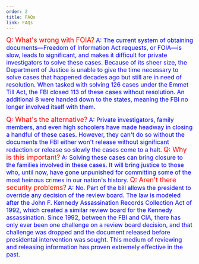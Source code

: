 ```yaml
---
order: 2
title: FAQs
link: FAQs
---
```


<font size="4" color="red"> Q: What's wrong with FOIA?</font> 
<font size="3" color="blue"> A: The current system of obtaining documents—Freedom of Information Act requests, or FOIA—is slow, leads to significant, and makes it difficult for private investigators to solve these cases. Because of its sheer size, the Department of Justice is unable to give the time necessary to solve cases that happened decades ago but still are in need of resolution. When tasked with solving 126 cases under the Emmet Till Act, the FBI closed 113 of these cases without resolution. An additional 8 were handed down to the states, meaning the FBI no longer involved itself with them.

</font>
<font size="4" color="red">Q: What's the alternative?</font>
<font size="3" color="blue">A: Private investigators, family members, and even high schoolers have made headway in closing a handful of these cases. However, they can't do so without the documents the FBI either won't release without significant redaction or release so slowly the cases come to a halt.

</font>
<font size="4" color="red">Q: Why is this important?</font>
<font size="3" color="blue">A: Solving these cases can bring closure to the families involved in these cases. It will bring justice to those who, until now, have gone unpunished for committing some of the most heinous crimes in our nation's history.

</font>
<font size="4" color="red">Q: Aren't there security problems?</font>
<font size="3" color="blue">A: No. Part of the bill allows the president to override any decision of the review board. 
The law is modeled after the John F. Kennedy Assassination Records Collection Act of 1992, which created a similar review board for the Kennedy assassination. 
Since 1992, between the FBI and CIA, there has only ever been one challenge on a review board decision, and that challenge was dropped and the document released before presidental intervention was sought. 
This medium of reviewing and releasing information has proven extremely effective in the past.</font>


